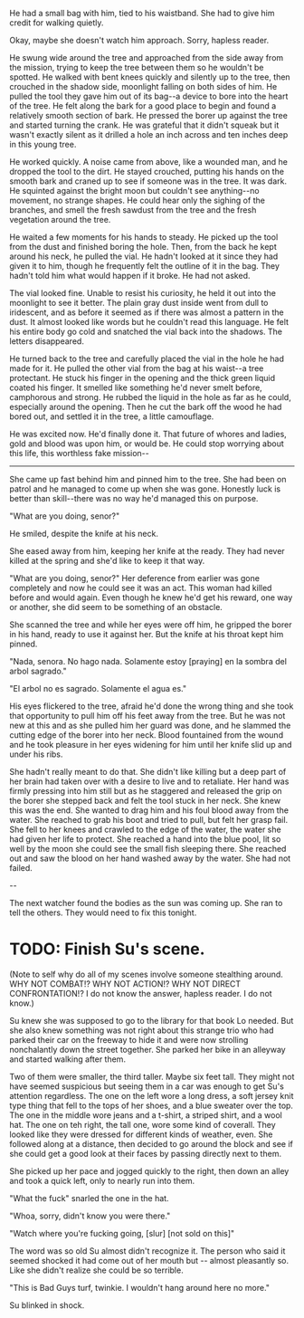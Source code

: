 He had a small bag with him, tied to his waistband.  She had to give him credit for walking quietly.

Okay, maybe she doesn't watch him approach.  Sorry, hapless reader. 

He swung wide around the tree and approached from the side away from the mission, trying to keep the tree between them so he wouldn't be spotted.  He walked with bent knees quickly and silently up to the tree, then crouched in the shadow side, moonlight falling on both sides of him.  He pulled the tool they gave him out of its bag--a device to bore into the heart of the tree.  He felt along the bark for a good place to begin and found a relatively smooth section of bark.  He pressed the borer up against the tree and started turning the crank.  He was grateful that it didn't squeak but it wasn't exactly silent as it drilled a hole an inch across and ten inches deep in this young tree. 

He worked quickly.  A noise came from above, like a wounded man, and he dropped the tool to the dirt.  He stayed crouched, putting his hands on the smooth bark and craned up to see if someone was in the tree.  It was dark.  He squinted against the bright moon but couldn't see anything--no movement, no strange shapes.  He could hear only the sighing of the branches, and smell the fresh sawdust from the tree and the fresh vegetation around the tree. 

He waited a few moments for his hands to steady.  He picked up the tool from the dust and finished boring the hole.  Then, from the back he kept around his neck, he pulled the vial.  He hadn't looked at it since they had given it to him, though he frequently felt the outline of it in the bag.  They hadn't told him what would happen if it broke. He had not asked. 

The vial looked fine. Unable to resist his curiosity, he held it out into the moonlight to see it better. The plain gray dust inside went from dull to iridescent, and as before it seemed as if there was almost a pattern in the dust.  It almost looked like words but he couldn't read this language. He felt his entire body go cold and snatched the vial back into the shadows.  The letters disappeared. 

He turned back to the tree and carefully placed the vial in the hole he had made for it.   He pulled the other vial from the bag at his waist--a tree protectant.  He stuck his finger in the opening and the thick green liquid coated his finger.  It smelled like something he'd never smelt before, camphorous and strong.  He rubbed the liquid in the hole as far as he could, especially around the opening.  Then he cut the bark off the wood he had bored out, and settled it in the tree, a little camouflage.  

He was excited now.  He'd finally done it.  That future of whores and ladies, gold and blood was upon him, or would be.  He could stop worrying about this life, this worthless fake mission--

---

She came up fast behind him and pinned him to the tree.  She had been on patrol and he managed to come up when she was gone.  Honestly luck is better than skill--there was no way he'd managed this on purpose.   


"What are you doing, senor?"

He smiled, despite the knife at his neck.  

She eased away from him, keeping her knife at the ready.  They had never killed at the spring and she'd like to keep it that way. 

"What are you doing, senor?" Her deference from earlier was gone completely and now he could see it was an act.  This woman had killed before and would again.  Even though he knew he'd get his reward, one way or another, she did seem to be something of an obstacle. 

She scanned the tree and while her eyes were off him, he gripped the borer in his hand, ready to use it against her.  But the knife at his throat kept him pinned. 

"Nada, senora. No hago nada. Solamente estoy [praying] en la sombra del arbol sagrado." 

"El arbol no es sagrado. Solamente el agua es."

His eyes flickered to the tree, afraid he'd done the wrong thing and she took that opportunity to pull him off his feet away from the tree.  But he was not new at this and as she pulled him her guard was done, and he slammed the cutting edge of the borer into her neck.  Blood fountained from the wound and he took pleasure in her eyes widening for him until her knife slid up and under his ribs. 

She hadn't really meant to do that.  She didn't like killing but a deep part of her brain had taken over with a desire to live and to retaliate.  Her hand was firmly pressing into him still but as he staggered and released the grip on the borer she stepped back and felt the tool stuck in her neck.  She knew this was the end. She wanted to drag him and his foul blood away from the water. She reached to grab his boot and tried to pull, but felt her grasp fail.  She fell to her knees and crawled to the edge of the water, the water she had given her life to protect.  She reached a hand into the blue pool, lit so well by the moon she could see the small fish sleeping there. She reached out and saw the blood on her hand washed away by the water.  She had not failed. 

--

The next watcher found the bodies as the sun was coming up.  She ran to tell the others.  They would need to fix this tonight. 

# TODO: Finish Su's scene.

(Note to self why do all of my scenes involve someone stealthing around.  WHY NOT COMBAT!? WHY NOT ACTION!? WHY NOT DIRECT CONFRONTATION!? I do not know the answer, hapless reader. I do not know.)

Su knew she was supposed to go to the library for that book Lo needed.  But she also knew something was not right about this strange trio who had parked their car on the freeway to hide it and were now strolling nonchalantly down the street together.  She parked her bike in an alleyway and started walking after them. 

Two of them were smaller, the third taller.  Maybe six feet tall.  They might not have seemed suspicious but seeing them in a car was enough to get Su's attention regardless.  The one on the left wore a long dress, a soft jersey knit type thing that fell to the tops of her shoes, and a blue sweater over the top.  The one in the middle wore jeans and a t-shirt, a striped shirt, and a wool hat.  The one on teh right, the tall one, wore some kind of coverall.  They looked like they were dressed for different kinds of weather, even.  She followed along at a distance, then decided to go around the block and see if she could get a good look at their faces by passing directly next to them.  

She picked up her pace and jogged quickly to the right, then down an alley and took a quick left, only to nearly run into them. 

"What the fuck" snarled the one in the hat. 

"Whoa, sorry, didn't know you were there."

"Watch where you're fucking going, [slur] [not sold on this]"

The word was so old Su almost didn't recognize it.  The person who said it seemed shocked it had come out of her mouth but -- almost pleasantly so.  Like she didn't realize she could be so terrible. 

"This is Bad Guys turf, twinkie. I wouldn't hang around here no more." 

Su blinked in shock. 